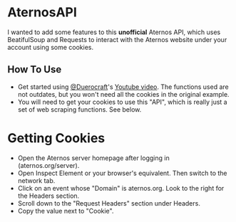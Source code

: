 # AternosAPI
I wanted to add some features to this __unofficial__ Aternos API, which uses BeatifulSoup and Requests to interact with the Aternos website under your account using some cookies.

## How To Use
 - Get started using [@Duerocraft](https://github.com/Duerocraft)'s [Youtube video](https://www.youtube.com/watch?v=wGM9V9tHJ2o). The functions used are not outdates, but you won't need all the cookies in the original example.
 - You will need to get your cookies to use this "API", which is really just a set of web scraping functions. See below.
 
# Getting Cookies
- Open the Aternos server homepage after logging in (aternos.org/server).
- Open Inspect Element or your browser's equivalent. Then switch to the network tab.
- Click on an event whose "Domain" is aternos.org. Look to the right for the Headers section.
- Scroll down to the "Request Headers" section under Headers.
- Copy the value next to "Cookie".
